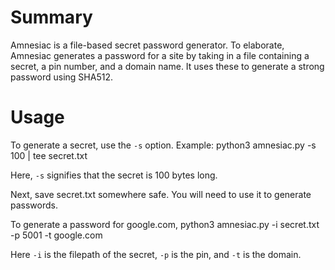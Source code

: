 # Summary
Amnesiac is a file-based secret password generator. To elaborate, Amnesiac generates a password for a site by taking in a file containing a secret, a pin number, and a domain name. It uses these to generate a strong password using SHA512.

# Usage

To generate a secret, use the `-s` option.
Example: python3 amnesiac.py -s 100 | tee secret.txt

Here, `-s` signifies that the secret is 100 bytes long.

Next, save secret.txt somewhere safe. You will need to use it to generate passwords.

To generate a password for google.com,
python3 amnesiac.py -i secret.txt -p 5001 -t google.com

Here `-i` is the filepath of the secret, `-p` is the pin, and `-t` is the domain.

